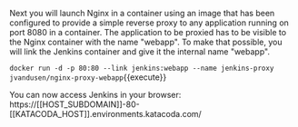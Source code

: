 Next you will launch Nginx in a container using an image that has been configured to provide a simple reverse proxy to any
application running on port 8080 in a container. The application to be proxied has to be visible to the Nginx container with
the name "webapp". To make that possible, you will link the Jenkins container and give it the internal name "webapp".

`docker run -d -p 80:80 --link jenkins:webapp --name jenkins-proxy jvandusen/nginx-proxy-webapp`{{execute}}

You can now access Jenkins in your browser: https://[[HOST_SUBDOMAIN]]-80-[[KATACODA_HOST]].environments.katacoda.com/